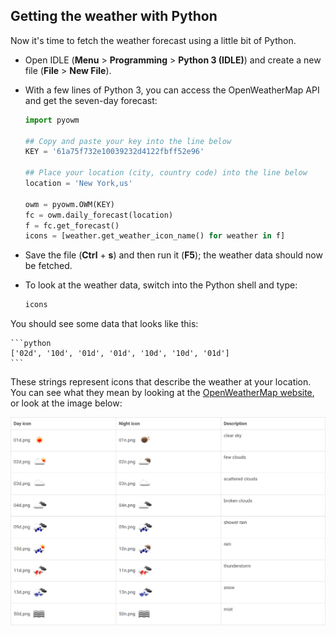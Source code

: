 ## Getting the weather with Python

Now it's time to fetch the weather forecast using a little bit of Python.

-  Open IDLE (**Menu** > **Programming** > **Python 3 (IDLE)**) and create a new file (**File** > **New File**).
-  With a few lines of Python 3, you can access the OpenWeatherMap API and get the seven-day forecast:

	```python
	import pyowm

	## Copy and paste your key into the line below
	KEY = '61a75f732e10039232d4122fbff52e96'

	## Place your location (city, country code) into the line below
	location = 'New York,us'

	owm = pyowm.OWM(KEY)
	fc = owm.daily_forecast(location)
	f = fc.get_forecast()
	icons = [weather.get_weather_icon_name() for weather in f]
	```

-  Save the file (**Ctrl** + **s**) and then run it (**F5**); the weather data should now be fetched.
-  To look at the weather data, switch into the Python shell and type:

	```python
	icons
	```

You should see some data that looks like this:

	```python
	['02d', '10d', '01d', '01d', '10d', '10d', '01d']
	```

These strings represent icons that describe the weather at your location. You can see what they mean by looking at the [OpenWeatherMap website](http://openweathermap.org/weather-conditions), or look at the image below:

![img](images/screen4.png)

